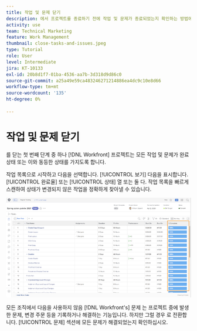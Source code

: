 ```yaml
---
title: 작업 및 문제 닫기
description: 에서 프로젝트를 종료하기 전에 작업 및 문제가 종료되었는지 확인하는 방법에 대해 알아봅니다. [!DNL  Workfront].
activity: use
team: Technical Marketing
feature: Work Management
thumbnail: close-tasks-and-issues.jpeg
type: Tutorial
role: User
level: Intermediate
jira: KT-10133
exl-id: 20b8d1f7-01ba-4536-aa7b-3d318d9d86c0
source-git-commit: a25a49e59ca483246271214886ea4dc9c10e8d66
workflow-type: tm+mt
source-wordcount: '135'
ht-degree: 0%

---
```


# 작업 및 문제 닫기

를 닫는 첫 번째 단계 중 하나 [!DNL Workfront] 프로젝트는 모든 작업 및 문제가 완료 상태 또는 이와 동등한 상태를 가지도록 합니다.

작업 목록으로 시작하고 다음을 선택합니다. [!UICONTROL 보기] 다음을 표시합니다. [!UICONTROL 완료율] 또는 [!UICONTROL 상태] 열 또는 둘 다. 작업 목록을 빠르게 스캔하여 상태가 변경되지 않은 작업을 정확하게 찾아낼 수 있습니다.

![프로젝트 표시 중 [!UICONTROL 완료율] 열](assets/planner-fund-close-tasks-and-issues.png)

모든 조직에서 다음을 사용하지 않음 [!DNL Workfront's] 문제 는 프로젝트 중에 발생한 문제, 변경 주문 등을 기록하거나 해결하는 기능입니다. 하지만 그럴 경우 로 전환합니다. [!UICONTROL 문제] 섹션에 모든 문제가 해결되었는지 확인하십시오.

<!---
learn more
Update task status
Issue statuses
--->
